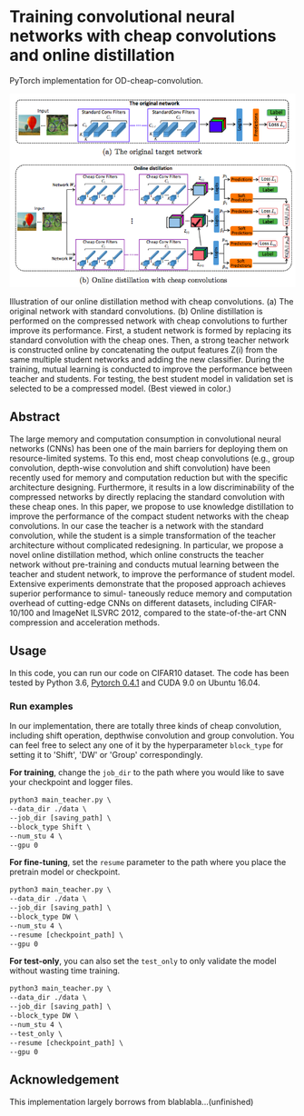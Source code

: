 # Training convolutional neural networks with cheap convolutions and online distillation

PyTorch implementation for OD-cheap-convolution.



![OD-framework](https://raw.githubusercontent.com/EthanZhangYC/OD-cheap-convolution/master/od_arch.png)

Illustration of our online distillation method with cheap convolutions. (a) The original network with standard convolutions. (b) Online distillation is performed on the compressed network with cheap convolutions to further improve its performance. First, a student network is formed by replacing its standard convolution with the cheap ones. Then, a strong teacher network is constructed online by concatenating the output features Z(i) from the same multiple student networks and adding the new classifier. During the training, mutual learning is conducted to improve the performance between teacher and students. For testing, the best student model in validation set is selected to be a compressed model. (Best viewed in color.)



## Abstract

The large memory and computation consumption in convolutional neural networks (CNNs) has been one of the main barriers for deploying them on resource-limited systems. To this end, most cheap convolutions (e.g., group convolution, depth-wise convolution and shift convolution) have been recently used for memory and computation reduction but with the specific architecture designing. Furthermore, it results in a low discriminability of the compressed networks by directly replacing the standard convolution with these cheap ones. In this paper, we propose to use knowledge distillation to improve the performance of the compact student networks with the cheap convolutions. In our case the teacher is a network with the standard convolution, while the student is a simple transformation of the teacher architecture without complicated redesigning. In particular, we propose a novel online distillation method, which online constructs the teacher network without pre-training and conducts mutual learning between the teacher and student network, to improve the performance of student model. Extensive experiments demonstrate that the proposed approach achieves superior performance to simul- taneously reduce memory and computation overhead of cutting-edge CNNs on different datasets, including CIFAR-10/100 and ImageNet ILSVRC 2012, compared to the state-of-the-art CNN compression and acceleration methods.


## Usage

In this code, you can run our code on CIFAR10 dataset. The code has been tested by Python 3.6, [Pytorch 0.4.1](https://pytorch.org/) and CUDA 9.0 on Ubuntu 16.04.


### Run examples

In our implementation, there are totally three kinds of cheap convolution, including shift operation, depthwise convolution and group convolution. You can feel free to select any one of it by the hyperparameter `block_type` for setting it to 'Shift', 'DW' or 'Group' correspondingly.

**For training**, change the `job_dir` to the path where you would like to save your checkpoint and logger files. 

```shell
python3 main_teacher.py \
--data_dir ./data \
--job_dir [saving_path] \
--block_type Shift \
--num_stu 4 \
--gpu 0
```

**For fine-tuning**, set the `resume` parameter to the path where you place the pretrain model or checkpoint. 

```shell
python3 main_teacher.py \
--data_dir ./data \
--job_dir [saving_path] \
--block_type DW \
--num_stu 4 \
--resume [checkpoint_path] \
--gpu 0
```

**For test-only**, you can also set the `test_only` to only validate the model without wasting time training. 

```shell
python3 main_teacher.py \
--data_dir ./data \
--job_dir [saving_path] \
--block_type DW \
--num_stu 4 \
--test_only \
--resume [checkpoint_path] \
--gpu 0
```

## Acknowledgement

This implementation largely borrows from blablabla...(unfinished)


